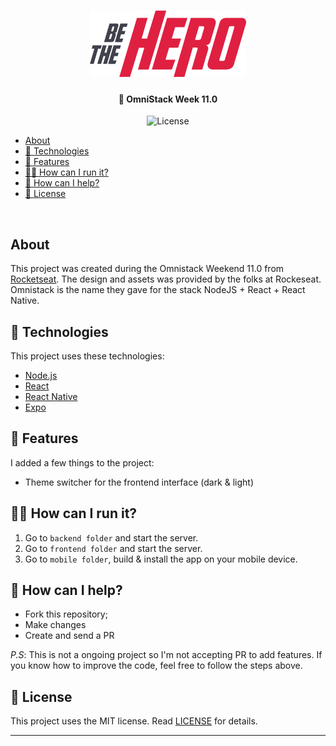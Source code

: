 <h1 align="center">
    <img alt="Be The Hero" title="#BeTheHeroLogo" src=".github/logo.svg" width="250px" />
</h1>

<h4 align="center">
  🚀 OmniStack Week 11.0
</h4>
<p align="center">

  <img alt="License" src="https://img.shields.io/badge/license-MIT-brightgreen">

</p>

<!-- <p align="center">
    <a href="https://insomnia.rest/run/?label=Be%20The%20Hero%20API&uri=https%3A%2F%2Fraw.githubusercontent.com%2Fvsalbuq%2Fbe-the-hero%2Fmaster%2FInsomnia_2020-03-25.json" target="_blank"><img src="https://insomnia.rest/images/run.svg" alt="Run in Insomnia"></a>
</p> -->

- [About](#about)
- [:rocket: Technologies](#rocket-technologies)
- [:rocket: Features](#rocket-features)
- [👨‍💻 How can I run it?](#%f0%9f%91%a8%e2%80%8d%f0%9f%92%bb-how-can-i-run-it)
- [🤔 How can I help?](#%f0%9f%a4%94-how-can-i-help)
- [:memo: License](#memo-license)

<br>

<!-- <p align="center">
  <img alt="Frontend" src=".github/be-the-hero-desktop.gif" width="50%">
</p> -->

## About

This project was created during the Omnistack Weekend 11.0 from [Rocketseat](https://rocketseat.com.br/). The design and assets was provided by the folks at Rockeseat. Omnistack is the name they gave for the stack NodeJS + React + React Native.

## :rocket: Technologies

This project uses these technologies:

- [Node.js](https://nodejs.org/en/)
- [React](https://reactjs.org)
- [React Native](https://facebook.github.io/react-native/)
- [Expo](https://expo.io/)

## :rocket: Features

I added a few things to the project:

- Theme switcher for the frontend interface (dark & light)


## 👨‍💻 How can I run it?

1. Go to `backend folder` and start the server. 
2. Go to `frontend folder` and start the server. 
3. Go to `mobile folder`, build & install the app on your mobile device. 

## 🤔 How can I help?

- Fork this repository;
- Make changes
- Create and send a PR

*P.S*: This is not a ongoing project so I'm not accepting PR to add features. If you know how to improve the code, feel free to follow the steps above.

## :memo: License

This project uses the MIT license. Read [LICENSE](LICENSE.md) for details.

---
